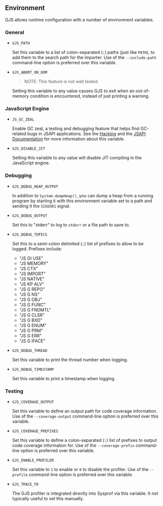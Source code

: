 ## Environment

GJS allows runtime configuration with a number of environment variables.

### General

* `GJS_PATH`

  Set this variable to a list of colon-separated (`:`) paths (just like `PATH`),
  to add them to the search path for the importer. Use of the `--include-path`
  command-line option is preferred over this variable.

* `GJS_ABORT_ON_OOM`

  > NOTE: This feature is not well tested.

  Setting this variable to any value causes GJS to exit when an out-of-memory
  condition is encountered, instead of just printing a warning.

### JavaScript Engine

* `JS_GC_ZEAL`

  Enable GC zeal, a testing and debugging feature that helps find GC-related
  bugs in JSAPI applications. See the [Hacking][hacking-gczeal] and the
  [JSAPI Documentation][mdn-gczeal] for more information about this variable.

* `GJS_DISABLE_JIT`

  Setting this variable to any value will disable JIT compiling in the
  JavaScript engine.


### Debugging

* `GJS_DEBUG_HEAP_OUTPUT`

  In addition to `System.dumpHeap()`, you can dump a heap from a running program
  by starting it with this environment variable set to a path and sending it the
  `SIGUSR1` signal.

* `GJS_DEBUG_OUTPUT`

  Set this to "stderr" to log to `stderr` or a file path to save to.

* `GJS_DEBUG_TOPICS`

  Set this to a semi-colon delimited (`;`) list of prefixes to allow to be
  logged. Prefixes include:

   * "JS GI USE"
   * "JS MEMORY"
   * "JS CTX"
   * "JS IMPORT"
   * "JS NATIVE"
   * "JS KP ALV"
   * "JS G REPO"
   * "JS G NS"
   * "JS G OBJ"
   * "JS G FUNC"
   * "JS G FNDMTL"
   * "JS G CLSR"
   * "JS G BXD"
   * "JS G ENUM"
   * "JS G PRM"
   * "JS G ERR"
   * "JS G IFACE"

* `GJS_DEBUG_THREAD`

  Set this variable to print the thread number when logging.

* `GJS_DEBUG_TIMESTAMP`

  Set this variable to print a timestamp when logging.


### Testing

* `GJS_COVERAGE_OUTPUT`

  Set this variable to define an output path for code coverage information. Use
  of the `--coverage-output` command-line option is preferred over this
  variable.

* `GJS_COVERAGE_PREFIXES`

  Set this variable to define a colon-separated (`:`) list of prefixes to output
  code coverage information for. Use of the `--coverage-prefix` command-line
  option is preferred over this variable.

* `GJS_ENABLE_PROFILER`

  Set this variable to `1` to enable or `0` to disable the profiler. Use of the
  `--profile` command-line option is preferred over this variable.

* `GJS_TRACE_FD`

  The GJS profiler is integrated directly into Sysprof via this variable. It not
  typically useful to set this manually.


[hacking-gczeal]: https://gitlab.gnome.org/GNOME/gjs/blob/HEAD/doc/Hacking.md#gc-zeal
[mdn-gczeal]: https://developer.mozilla.org/docs/Mozilla/Projects/SpiderMonkey/JSAPI_reference/JS_SetGCZeal
